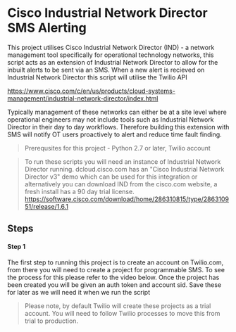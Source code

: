 # Cisco Industrial Network Director SMS Alerting

This project utilises Cisco Industrial Network Director (IND) - a network management tool specifically for operational technology networks, this script acts as an extension of Industrial Network Director to allow for the inbuilt alerts to be sent via an SMS. When a new alert is recieved on Industrial Network Director this script will utilise the Twilio API

https://www.cisco.com/c/en/us/products/cloud-systems-management/industrial-network-director/index.html

Typically management of these networks can either be at a site level where operational engineers may not include tools such as Industrial Network Director in their day to day workflows. Therefore building this extension with SMS will notify OT users proactively to alert and reduce time fault finding.

> Prerequsites for this project - Python 2.7 or later, Twilio account

> To run these scripts you will need an instance of Industrial Network Director running. dcloud.cisco.com has an "Cisco Industrial Network Director v3" demo which can be used for this integration or alternatively you can download IND from the cisco.com website, a fresh install has a 90 day trial license. https://software.cisco.com/download/home/286310815/type/286310951/release/1.6.1

## Steps

#### Step 1

The first step to running this project is to create an account on Twilio.com, from there you will need to create a project for programmable SMS. To see the process for this please refer to the video below. Once the project has been created you will be given an auth token and account sid. Save these for later as we will need it when we run the script

> Please note, by default Twilio will create these projects as a trial account. You will need to follow Twilio processes to move this from trial to production.
